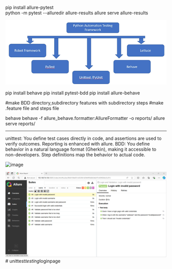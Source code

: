 pip install allure-pytest     
python -m pytest --alluredir allure-results
allure serve allure-results

![img.png](img.png)

pip install behave
pip install pytest-bdd
pip install allure-behave

#make BDD directory,subdirectory features with subdirectory steps
#make .feature file and steps file

behave
behave -f allure_behave.formatter:AllureFormatter -o reports/ 
allure serve reports/
*******************************************************************************************
unittest: You define test cases directly in code, and assertions are used to verify outcomes. Reporting is enhanced with allure.
BDD: You define behavior in a natural language format (Gherkin), making it accessible to non-developers. Step definitions map the behavior to actual code.

![image](https://github.com/user-attachments/assets/e37836ed-426f-4e0e-b7bc-3c9d2cf76552)





![img_1.png](img_1.png)
#   u n i t t e s t _ t e s t i n g _ l o g i n p a g e 
 
 
